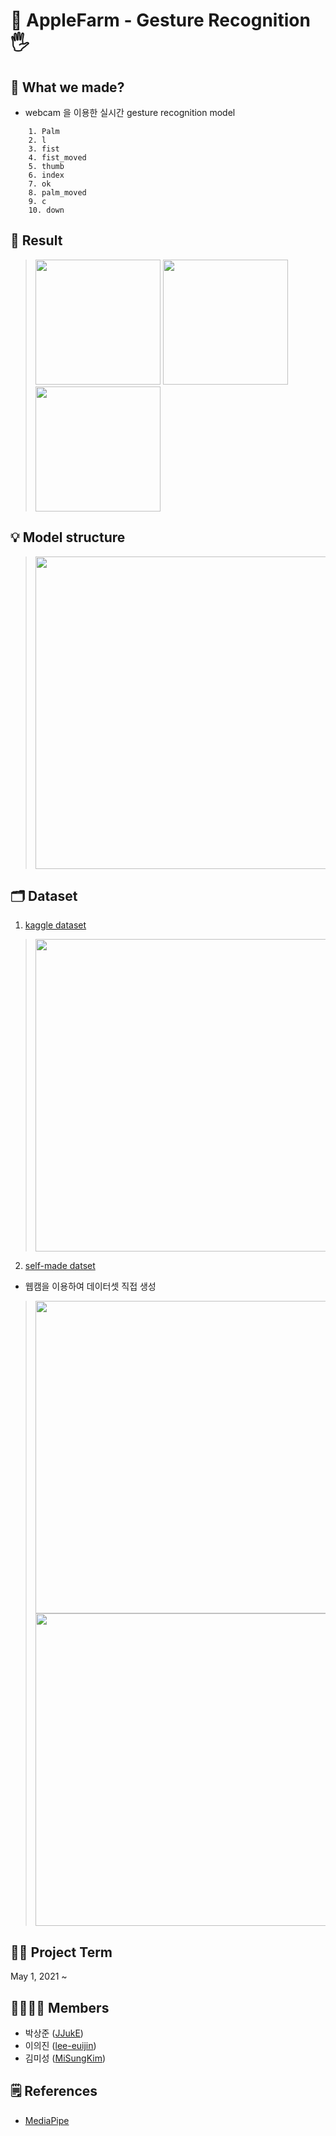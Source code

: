 # 🍎 AppleFarm - Gesture Recognition🖐


## 🙂 What we made?
- webcam 을 이용한 실시간 gesture recognition model

```  
    1. Palm
    2. l
    3. fist
    4. fist_moved
    5. thumb
    6. index
    7. ok
    8. palm_moved
    9. c
    10. down
```

## 📌 Result
><img src = "https://drive.google.com/uc?id=1AWMxZYL6RWsNazjjA3P3ueAmsshxNn4T" width = "200">
><img src = "https://drive.google.com/uc?id=1lQO890CBZxsbLyVtfaH6mbF8TpFJwLnh" width = "200">
><img src = "https://drive.google.com/uc?id=1twTRsWJjSlo84dxFkJu_Ec4JktxP0tr6" width = "200">


## 💡 Model structure
><img src ="https://drive.google.com/uc?id=1NPog2rOVGV8XtrEwAiDTdBTTZI82-Zvk" width = "500">


## 🗂 Dataset 
1) [kaggle dataset](https://www.kaggle.com/gti-upm/leapgestrecog)
><img src = "https://drive.google.com/uc?id=1BLLcwa7MkqCvnY7YvaoTn2P5MeDrNnEJ" width = "500">

2) [self-made datset](https://drive.google.com/drive/folders/1huFQPJpnWNiSG6-nFpr5APYGwNgmvfP4?usp=sharing)
- 웹캠을 이용하여 데이터셋 직접 생성
><img src = "https://drive.google.com/uc?id=1D0OCJazRQbdWyisrueG9vkvJw90eBwNe" width ="500">
><img src = "https://drive.google.com/uc?id=1Up_RicDfKTBhXZlLWR7jkJ3fBhYeMENn" width = "500">



## 🧑‍💻 Project Term
May 1, 2021 ~ 


## 👨‍👩‍👧‍👧 Members
* 박상준 ([JJukE](https://github.com/JJukE))
* 이의진 ([lee-euijin](https://github.com/lee-euijin))
* 김미성 ([MiSungKim](https://github.com/MiSungKim/))


## 🗒 References
- [MediaPipe](https://google.github.io/mediapipe/getting_started/python)


